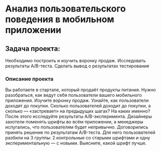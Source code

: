 # Анализ пользовательского поведения в мобильном приложении

## Задача проекта: 
Необходимо построить и изучить воронку продаж. Исследовать результаты  A/B-теста. 
Сделать вывод о результатах тестирования

### Описание проекта
Вы работаете в стартапе, который продаёт продукты питания.
 Нужно разобраться, как ведут себя пользователи вашего мобильного приложения. Изучите воронку продаж.
 Узнайте, как пользователи доходят до покупки. Сколько пользователей доходит до покупки, а сколько — 
 «застревает» на предыдущих шагах? На каких именно? После этого исследуйте результаты A/B-эксперимента. 
 Дизайнеры захотели поменять шрифты во всём приложении, а менеджеры испугались, что пользователям будет 
 непривычно. Договорились принять решение по результатам A/B-теста. Для него пользователей разбили на 3 
 группы: 2 контрольные со старыми шрифтами и одну экспериментальную — с новыми. Выясните, какой шрифт лучше.
